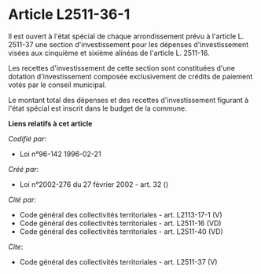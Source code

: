 # Article L2511-36-1

Il est ouvert à l'état spécial de chaque arrondissement prévu à l'article L. 2511-37 une section d'investissement pour les
dépenses d'investissement visées aux cinquième et sixième alinéas de l'article L. 2511-16. 

Les recettes d'investissement de cette section sont constituées d'une dotation d'investissement composée exclusivement de
crédits de paiement votés par le conseil municipal. 

Le montant total des dépenses et des recettes d'investissement figurant à l'état spécial est inscrit dans le budget de la
commune.

**Liens relatifs à cet article**

_Codifié par_:

  - Loi n°96-142 1996-02-21

_Créé par_:

  - Loi n°2002-276 du 27 février 2002 - art. 32 ()

_Cité par_:

  - Code général des collectivités territoriales - art. L2113-17-1 (V)
  - Code général des collectivités territoriales - art. L2511-16 (VD)
  - Code général des collectivités territoriales - art. L2511-40 (VD)

_Cite_:

  - Code général des collectivités territoriales - art. L2511-37 (V)
